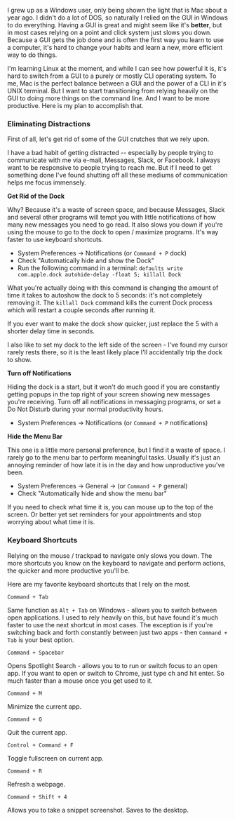 I grew up as a Windows user, only being shown the light that is Mac about a year ago.  I didn't do a lot of DOS, so naturally I relied on the GUI in Windows to do everything.  Having a GUI is great and might seem like it's **better**, but in most cases relying on a point and click system just slows you down.  Because a GUI gets the job done and is often the first way you learn to use a computer, it's hard to change your habits and learn a new, more efficient way to do things.

I'm learning Linux at the moment, and while I can see how powerful it is, it's hard to switch from a GUI to a purely or mostly CLI operating system.  To me, Mac is the perfect balance between a GUI and the power of a CLI in it's UNIX terminal.  But I want to start transitioning from relying heavily on the GUI to doing more things on the command line.  And I want to be more productive.  Here is my plan to accomplish that.

### Eliminating Distractions

First of all, let's get rid of some of the GUI crutches that we rely upon.

I have a bad habit of getting distracted -- especially by people trying to communicate with me via e-mail, Messages, Slack, or Facebook.  I always want to be responsive to people trying to reach me.  But if I need to get something done I've found shutting off all these mediums of communication helps me focus immensely.

**Get Rid of the Dock**

Why?  Because it's a waste of screen space, and because Messages, Slack and several other programs will tempt you with little notifications of how many new messages you need to go read.  It also slows you down if you're using the mouse to go to the dock to open / maximize programs.  It's way faster to use keyboard shortcuts.

- System Preferences -> Notifications (or `Command + P` dock)
- Check "Automatically hide and show the Dock"
- Run the following command in a terminal: `defaults write com.apple.dock autohide-delay -float 5; killall Dock`

What you're actually doing with this command is changing the amount of time it takes to autoshow the dock to 5 seconds: it's not completely removing it.  The `killall Dock` command kills the current Dock process which will restart a couple seconds after running it.

If you ever want to make the dock show quicker, just replace the 5 with a shorter delay time in seconds.

I also like to set my dock to the left side of the screen - I've found my cursor rarely rests there, so it is the least likely place I'll accidentally trip the dock to show.

**Turn off Notifications**

Hiding the dock is a start, but it won't do much good if you are constantly getting popups in the top right of your screen showing new messages you're receiving.  Turn off all notifications in messaging programs, or set a Do Not Disturb during your normal productivity hours.

- System Preferences -> Notifications (or `Command + P` notifications)

**Hide the Menu Bar**

This one is a little more personal preference, but I find it a waste of space.  I rarely go to the menu bar to perform meaningful tasks.  Usually it's just an annoying reminder of how late it is in the day and how unproductive you've been.

- System Preferences -> General -> (or `Command + P` general)
- Check "Automatically hide and show the menu bar"

If you need to check what time it is, you can mouse up to the top of the screen.  Or better yet set reminders for your appointments and stop worrying about what time it is.

### Keyboard Shortcuts

Relying on the mouse / trackpad to navigate only slows you down.  The more shortcuts you know on the keyboard to navigate and perform actions, the quicker and more productive you'll be.

Here are my favorite keyboard shortcuts that I rely on the most.

`Command + Tab`

Same function as `Alt + Tab` on Windows - allows you to switch between open applications.  I used to rely heavily on this, but have found it's much faster to use the next shortcut in most cases.  The exception is if you're switching back and forth constantly between just two apps - then `Command + Tab` is your best option.

`Command + Spacebar`

Opens Spotlight Search - allows you to to run or switch focus to an open app.  If you want to open or switch to Chrome, just type ch and hit enter.  So much faster than a mouse once you get used to it.

`Command + M`

Minimize the current app.

`Command + Q`

Quit the current app.

`Control + Command + F`

Toggle fullscreen on current app.

`Command + R`

Refresh a webpage.

`Command + Shift + 4`

Allows you to take a snippet screenshot.  Saves to the desktop.